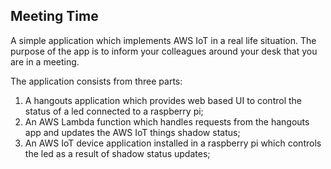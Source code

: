 ## Meeting Time

A simple application which implements AWS IoT in a real life situation. The purpose of the app is to inform your colleagues around your desk that you are in a meeting.

The application consists from three parts:

1. A hangouts application which provides web based UI to control the status of a led connected to a raspberry pi;
2. An AWS Lambda function which handles requests from the hangouts app and updates the AWS IoT things shadow status;
3. An AWS IoT device application installed in a raspberry pi which controls the led as a result of shadow status updates;
